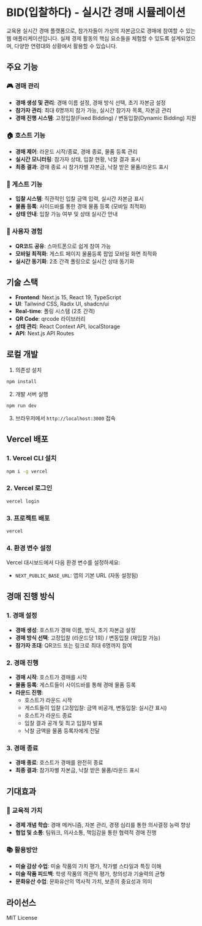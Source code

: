 # BID(입찰하다) - 실시간 경매 시뮬레이션

교육용 실시간 경매 플랫폼으로, 참가자들이 가상의 자본금으로 경매에 참여할 수 있는 웹 애플리케이션입니다. 실제 경제 활동의 핵심 요소들을 체험할 수 있도록 설계되었으며, 다양한 연령대와 상황에서 활용할 수 있습니다.

## 주요 기능

### 🎮 경매 관리
- **경매 생성 및 관리**: 경매 이름 설정, 경매 방식 선택, 초기 자본금 설정
- **참가자 관리**: 최대 6명까지 참가 가능, 실시간 참가자 목록, 자본금 관리
- **경매 진행 시스템**: 고정입찰(Fixed Bidding) / 변동입찰(Dynamic Bidding) 지원

### 🏠 호스트 기능
- **경매 제어**: 라운드 시작/종료, 경매 종료, 물품 등록 관리
- **실시간 모니터링**: 참가자 상태, 입찰 현황, 낙찰 결과 표시
- **최종 결과**: 경매 종료 시 참가자별 자본금, 낙찰 받은 물품/라운드 표시

### 👤 게스트 기능
- **입찰 시스템**: 직관적인 입찰 금액 입력, 실시간 자본금 표시
- **물품 등록**: 사이드바를 통한 경매 물품 등록 (모바일 최적화)
- **상태 안내**: 입찰 가능 여부 및 상태 실시간 안내

### 📱 사용자 경험
- **QR코드 공유**: 스마트폰으로 쉽게 참여 가능
- **모바일 최적화**: 게스트 페이지 물품등록 팝업 모바일 화면 최적화
- **실시간 동기화**: 2초 간격 폴링으로 실시간 상태 동기화

## 기술 스택

- **Frontend**: Next.js 15, React 19, TypeScript
- **UI**: Tailwind CSS, Radix UI, shadcn/ui
- **Real-time**: 폴링 시스템 (2초 간격)
- **QR Code**: qrcode 라이브러리
- **상태 관리**: React Context API, localStorage
- **API**: Next.js API Routes

## 로컬 개발

1. 의존성 설치
```bash
npm install
```

2. 개발 서버 실행
```bash
npm run dev
```

3. 브라우저에서 `http://localhost:3000` 접속

## Vercel 배포

### 1. Vercel CLI 설치
```bash
npm i -g vercel
```

### 2. Vercel 로그인
```bash
vercel login
```

### 3. 프로젝트 배포
```bash
vercel
```

### 4. 환경 변수 설정
Vercel 대시보드에서 다음 환경 변수를 설정하세요:

- `NEXT_PUBLIC_BASE_URL`: 앱의 기본 URL (자동 설정됨)

## 경매 진행 방식

### 1. 경매 설정
- **경매 생성**: 호스트가 경매 이름, 방식, 초기 자본금 설정
- **경매 방식 선택**: 고정입찰 (라운드당 1회) / 변동입찰 (재입찰 가능)
- **참가자 초대**: QR코드 또는 링크로 최대 6명까지 참여

### 2. 경매 진행
- **경매 시작**: 호스트가 경매를 시작
- **물품 등록**: 게스트들이 사이드바를 통해 경매 물품 등록
- **라운드 진행**: 
  - 호스트가 라운드 시작
  - 게스트들이 입찰 (고정입찰: 금액 비공개, 변동입찰: 실시간 표시)
  - 호스트가 라운드 종료
  - 입찰 결과 공개 및 최고 입찰자 발표
  - 낙찰 금액을 물품 등록자에게 전달

### 3. 경매 종료
- **경매 종료**: 호스트가 경매를 완전히 종료
- **최종 결과**: 참가자별 자본금, 낙찰 받은 물품/라운드 표시

## 기대효과

### 🎯 교육적 가치
- **경제 개념 학습**: 경매 메커니즘, 자본 관리, 경쟁 심리를 통한 의사결정 능력 향상
- **협업 및 소통**: 팀워크, 의사소통, 책임감을 통한 협력적 경매 진행

### 📚 활용방안
- **미술 감상 수업**: 미술 작품의 가치 평가, 작가별 스타일과 특징 이해
- **미술 작품 피드백**: 학생 작품의 객관적 평가, 창의성과 기술력의 균형
- **문화유산 수업**: 문화유산의 역사적 가치, 보존의 중요성과 의미

## 라이선스

MIT License
